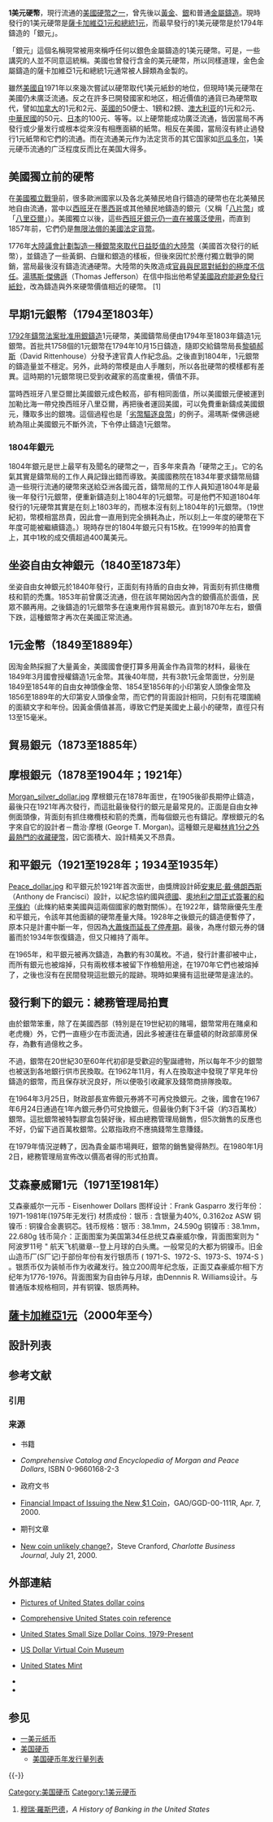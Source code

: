 **1美元硬幣**，現行流通的[美國硬幣之一](https://zh.wikipedia.org/wiki/美國硬幣 "wikilink")，曾先後以[黃金](https://zh.wikipedia.org/wiki/黃金 "wikilink")、[銀](../Page/銀.md "wikilink")和普通[金屬](https://zh.wikipedia.org/wiki/金屬 "wikilink")[鑄造](../Page/鑄造.md "wikilink")。現時發行的1美元硬幣是[薩卡加維亞1元和](https://zh.wikipedia.org/wiki/薩卡加維亞1元 "wikilink")[總統1元](https://zh.wikipedia.org/wiki/總統1元 "wikilink")，而最早發行的1美元硬幣是於1794年鑄造的「銀元」。

「銀元」這個名稱現常被用來稱呼任何以銀色金屬鑄造的1美元硬幣。可是，一些講究的人並不同意這統稱。美國也曾發行含金的美元硬幣，所以同樣道理，金色金屬鑄造的薩卡加維亞1元和總統1元通常被人歸類為金製的。

雖然[美國自](https://zh.wikipedia.org/wiki/美國 "wikilink")1971年以來幾次嘗試以硬幣取代1美元紙鈔的地位，但現時1美元硬幣在美國仍未廣泛流通。反之在許多已開發國家和地区，相近價值的通貨已為硬幣取代，譬如[加拿大](../Page/加拿大.md "wikilink")的1元和2元、[英國的](https://zh.wikipedia.org/wiki/英國 "wikilink")50便士、1鎊和2鎊、[澳大利亚](../Page/澳大利亚.md "wikilink")的1元和2元、[中華民國](../Page/中華民國.md "wikilink")的50元、[日本](../Page/日本.md "wikilink")的100元、等等。以上硬幣能成功廣泛流通，皆因當局不再發行或少量发行或根本從來沒有相應面額的紙幣。相反在美國，當局沒有終止過發行1元紙幣和它們的流通。而在流通美元作为法定货币的其它国家如[厄瓜多尔](../Page/厄瓜多尔.md "wikilink")，1美元硬币流通的广泛程度反而比在美国大得多。

## 美國獨立前的硬幣

在[美國獨立戰爭](../Page/美國獨立戰爭.md "wikilink")前，很多歐洲國家以及各北美殖民地自行鑄造的硬幣也在北美殖民地自由流通，當中以[西班牙](../Page/西班牙.md "wikilink")在[墨西哥](../Page/墨西哥.md "wikilink")或其他殖民地鑄造的銀元（又稱「[八片幣](https://zh.wikipedia.org/wiki/八片幣 "wikilink")」或「[八里亞爾](https://zh.wikipedia.org/wiki/八里亞爾 "wikilink")」）。美國獨立以後，這些[西班牙銀元仍一直在被廣泛使用](https://zh.wikipedia.org/wiki/西班牙銀元 "wikilink")，而直到1857年前，它們仍是[無限法償的美國法定貨幣](https://zh.wikipedia.org/wiki/無限法償 "wikilink")。

1776年[大陸議會計劃製造一種](https://zh.wikipedia.org/wiki/大陸議會 "wikilink")[銀幣來取代日益貶值的](https://zh.wikipedia.org/wiki/銀幣 "wikilink")[大陸幣](https://zh.wikipedia.org/wiki/大陸幣 "wikilink")（美國首次發行的紙幣），並鑄造了一些黃銅、白鑞和銀造的樣板，但後來因忙於應付獨立戰爭的開銷，當局最後沒有鑄造流通硬幣。大陸幣的失敗造成[官員與](https://zh.wikipedia.org/wiki/官員 "wikilink")[民眾對紙鈔的極度不信任](../Page/群眾.md "wikilink")。[湯瑪斯·傑佛遜](https://zh.wikipedia.org/wiki/湯瑪斯·傑佛遜 "wikilink")（Thomas Jefferson）在信中指出他希望[美國政府能避免發行紙鈔](https://zh.wikipedia.org/wiki/美國政府 "wikilink")，改為鑄造與外來硬幣價值相近的硬幣。 \[1\]

## 早期1元銀幣（1794至1803年）

[1792年鑄幣法案批准用銀鑄造](https://zh.wikipedia.org/wiki/1792年鑄幣法案 "wikilink")1元硬幣，美國鑄幣局便由1794年至1803年鑄造1元銀幣。首批共1758個的1元銀幣在1794年10月15日鑄造，隨即交給鑄幣局長[黎頓郝斯](https://zh.wikipedia.org/wiki/黎頓郝斯 "wikilink")（David Rittenhouse）分發予達官貴人作紀念品。之後直到1804年，1元銀幣的鑄造量並不穩定。另外，此時的幣模是由人手雕刻，所以各批硬幣的模樣都有差異。這時期的1元銀幣現已受到收藏家的高度重視，價值不菲。

當時西班牙八里亞爾比美國銀元成色較高，卻有相同面值，所以美國銀元便被運到加勒比海一帶兌換西班牙八里亞爾，再把後者運回美國，可以免費重新鑄成美國銀元，賺取多出的銀塊。這個過程也是「[劣幣驅逐良幣](../Page/劣幣驅逐良幣.md "wikilink")」的例子。湯瑪斯·傑佛遜總統為阻止美國銀元不斷外流，下令停止鑄造1元銀幣。

### 1804年銀元

1804年銀元是世上最罕有及聞名的硬幣之一，百多年來貴為「硬幣之王」。它的名氣其實是鑄幣局的工作人員記錄出錯而導致。美國國務院在1834年要求鑄幣局鑄造一些現行流通的硬幣來送給亞洲各國元首，鑄幣局的工作人員知道1804年是最後一年發行1元銀幣，便重新鑄造刻上1804年的1元銀幣。可是他們不知道1804年發行的1元硬幣其實是在刻上1803年的，而根本沒有刻上1804年的1元銀幣。（19世紀初，幣模相當昂貴，因此會一直用到完全損耗為止，所以刻上一年度的硬幣在下年度可能被繼續鑄造。）現時存世的1804年銀元只有15枚。在1999年的拍賣會上，其中1枚的成交價超過400萬美元。

## 坐姿自由女神銀元（1840至1873年）

坐姿自由女神銀元於1840年發行，正面刻有持盾的自由女神，背面刻有抓住橄欖枝和箭的禿鷹。1853年前曾廣泛流通，但在該年開始因內含的銀價高於面值，民眾不願再用。之後鑄造的1元銀幣多在遠東用作貿易銀元。直到1870年左右，銀價下跌，這種銀幣才再次在美國正常流通。

## 1元金幣（1849至1889年）

因淘金熱採掘了大量黃金，美國國會便打算多用黃金作為貨幣的材料，最後在1849年3月國會授權鑄造1元金幣。其後40年間，共有3款1元金幣面世，分別是1849至1854年的自由女神頭像金幣、1854至1856年的小印第安人頭像金幣及1856至1889年的大印第安人頭像金幣，而它們的背面設計相同，只刻有花環圍繞的面額文字和年份。因黃金價值甚高，導致它們是美國史上最小的硬幣，直徑只有13至15毫米。

## 貿易銀元（1873至1885年）

## 摩根銀元（1878至1904年；1921年）

[Morgan_silver_dollar.jpg](https://zh.wikipedia.org/wiki/File:Morgan_silver_dollar.jpg "fig:Morgan_silver_dollar.jpg") 摩根銀元在1878年面世，在1905後卻長期停止鑄造，最後只在1921年再次發行，而這批最後發行的銀元是最常見的。正面是自由女神側面頭像，背面刻有抓住橄欖枝和箭的禿鷹，而每個銀元也有鑄記。摩根銀元的名字來自它的設計者－喬治·摩根 (George T. Morgan)。這種銀元是繼[林肯1分之外最熱門的收藏硬幣](https://zh.wikipedia.org/wiki/林肯1分 "wikilink")，因它面積大、設計精美又不昂貴。

## 和平銀元（1921至1928年；1934至1935年）

[Peace_dollar.jpg](https://zh.wikipedia.org/wiki/File:Peace_dollar.jpg "fig:Peace_dollar.jpg") 和平銀元於1921年首次面世，由獎牌設計師[安東尼·戴·佛朗西斯](https://zh.wikipedia.org/wiki/安東尼·戴·佛朗西斯 "wikilink")（Anthony de Francisci）設計，以紀念協約國與[德國](https://zh.wikipedia.org/wiki/德國 "wikilink")、[奧地利之間正式簽署的和平條約](https://zh.wikipedia.org/wiki/奧地利 "wikilink")（此條約結束美國與這兩個國家的敵對關係）。在1922年，鑄幣廠優先生產和平銀元，令該年其他面額的硬幣產量大降。1928年之後銀元的鑄造便暫停了，原本只是計畫中斷一年，但因為[大蕭條而延長了停產期](https://zh.wikipedia.org/wiki/經濟大蕭條 "wikilink")。最後，為應付銀元券的儲蓄而於1934年恢復鑄造，但又只維持了兩年。

在1965年，和平銀元被再次鑄造，為數約有30萬枚。不過，發行計畫卻被中止，而所有銀元也被熔掉，只有兩枚樣本被留下作檢驗用途，在1970年它們也被熔掉了，之後也沒有在民間發現這批銀元的蹤跡。現時如果擁有這批硬幣是違法的。

## 發行剩下的銀元：總務管理局拍賣

由於銀幣笨重，除了在美國西部（特別是在19世紀初的賭場，銀幣常用在賭桌和老虎機）外，它們一直極少在市面流通，因此多被運往在華盛頓的財政部庫房保存，為數有過億枚之多。

不過，銀幣在20世紀30至60年代初卻是受歡迎的聖誕禮物，所以每年不少的銀幣也被送到各地銀行供市民換取。在1962年11月，有人在換取途中發現了罕見年份鑄造的銀幣，而且保存狀況良好，所以便吸引收藏家及錢幣商排隊換取。

在1964年3月25日，財政部長宣佈銀元券將不可再兌換銀元。之後，國會在1967年6月24日通過在1年內銀元券仍可兌換銀元，但最後仍剩下3千袋（約3百萬枚）銀幣。這批銀幣被特製膠盒包裝好後，經由總務管理局銷售，但5次銷售的反應也不好，仍留下過百萬枚銀幣。公眾指政府不應搞錢幣生意賺錢。

在1979年情況逆轉了，因為貴金屬市場興旺，銀幣的銷售變得熱烈。在1980年1月2日，總務管理局宣佈改以價高者得的形式拍賣。

## 艾森豪威爾1元（1971至1981年）

艾森豪威尔一元币 - Eisenhower Dollars 图样设计：Frank Gasparro 发行年份：1971-1981年(1975年无发行) 材质成份：银币 : 含银量为40%, 0.3162oz ASW 铜镍币 : 铜镍合金裹铜芯。钱币规格：银币 : 38.1mm，24.590g 铜镍币 : 38.1mm，22.680g 钱币简介：正面图案为美国第34任总统艾森豪威尔像，背面图案则为 " 阿波罗11号 " 航天飞机徽章--登上月球的白头鹰。一般常见的大都为铜镍币。旧金山造币厂(S厂记)于部份年份有发行银质币 ( 1971-S、1972-S、1973-S、1974-S ) 。银质币仅为装帧币作为收藏发行。独立200周年纪念版，正面艾森豪威尔相下方纪年为1776-1976。背面图案为自由钟与月球，由Dennnis R. Williams设计。与普通版本规格相同，并有铜镍、银质两种。

## [薩卡加維亞1元](https://zh.wikipedia.org/wiki/薩卡加維亞1元 "wikilink")（2000年至今）

## 設計列表

## 参考文献

### 引用

### 来源

  - 书籍

<!-- end list -->

  - *Comprehensive Catalog and Encyclopedia of Morgan and Peace Dollars*, ISBN 0-9660168-2-3

<!-- end list -->

  - 政府文书

<!-- end list -->

  - [Financial Impact of Issuing the New $1 Coin](http://www.gao.gov/archive/2000/gg00111r.pdf)，GAO/GGD-00-111R, Apr. 7, 2000.

<!-- end list -->

  - 期刊文章

<!-- end list -->

  - [New coin unlikely change?](http://www.bizjournals.com/charlotte/stories/2000/07/24/story3.html)，Steve Cranford, *Charlotte Business Journal*, July 21, 2000.

## 外部連結

  - [Pictures of United States dollar coins](https://web.archive.org/web/19990508172238/http://www.acoin.com/regular1d.htm)

  - [Comprehensive United States coin reference](http://www.coinfacts.com)

  - [United States Small Size Dollar Coins, 1979-Present](http://smalldollars.com/)

  - [US Dollar Virtual Coin Museum](https://web.archive.org/web/20071008065522/http://www.thestujoecollection.net/index.php?f=40)

  - [United States Mint](http://www.usmint.gov/)

  -
  -
## 参见

  - [一美元纸币](../Page/一美元纸币.md "wikilink")
  - [美国硬币](https://zh.wikipedia.org/wiki/美国硬币 "wikilink")
      - [美国硬币年发行量列表](../Page/美国硬币年发行量列表.md "wikilink")

{{-}}

[Category:美国硬币](https://zh.wikipedia.org/wiki/Category:美国硬币 "wikilink") [Category:1美元硬币](https://zh.wikipedia.org/wiki/Category:1美元硬币 "wikilink")

1.  [穆瑞·羅斯巴德](../Page/穆瑞·羅斯巴德.md "wikilink")，*A History of Banking in the United States*